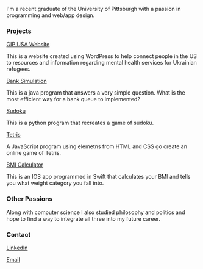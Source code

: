
I'm a recent graduate of the University of Pittsburgh with a passion in programming and web/app design. 


### Projects
[GIP USA Website](https://gip-usa.org)

This is a website created using WordPress to help connect people in the US to resources and information regarding mental health services for Ukrainian refugees. 

[Bank Simulation](https://github.com/tonidumitriu/Bank-Sim)

This is a java program that answers a very simple question. What is the most efficient way for a bank queue to implemented?

[Sudoku](https://github.com/tonidumitriu/Sudoku)

This is a python program that recreates a game of sudoku.

[Tetris](https://github.com/tonidumitriu/Tetris)

A JavaScript program using elemetns from HTML and CSS go create an online game of Tetris. 


[BMI Calculator](https://github.com/tonidumitriu/BMI-calculator)

This is an IOS app programmed in Swift that calculates your BMI and tells you what weight category you fall into.


### Other Passions

Along with computer science I also studied philosophy and politics and hope to find a way to integrate all three into my future career.

### Contact

[LinkedIn](https://www.linkedin.com/in/tonidumitriu)

[Email](aid17@pitt.edu)
